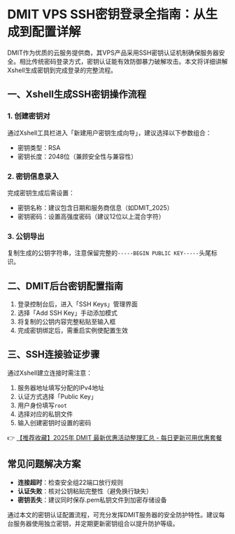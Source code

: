 # DMIT VPS SSH密钥登录全指南：从生成到配置详解

DMIT作为优质的云服务提供商，其VPS产品采用SSH密钥认证机制确保服务器安全。相比传统密码登录方式，密钥认证能有效防御暴力破解攻击。本文将详细讲解Xshell生成密钥到完成登录的完整流程。

## 一、Xshell生成SSH密钥操作流程

### 1. 创建密钥对
通过Xshell工具栏进入「新建用户密钥生成向导」，建议选择以下参数组合：
- 密钥类型：RSA
- 密钥长度：2048位（兼顾安全性与兼容性）

### 2. 密钥信息录入
完成密钥生成后需设置：
- 密钥名称：建议包含日期和服务商信息（如DMIT_2025）
- 密钥密码：设置高强度密码（建议12位以上混合字符）

### 3. 公钥导出
复制生成的公钥字符串，注意保留完整的`-----BEGIN PUBLIC KEY-----`头尾标识。

## 二、DMIT后台密钥配置指南
1. 登录控制台后，进入「SSH Keys」管理界面
2. 选择「Add SSH Key」手动添加模式
3. 将复制的公钥内容完整粘贴至输入框
4. 完成密钥绑定后，需重启实例使配置生效

## 三、SSH连接验证步骤
通过Xshell建立连接时需注意：
1. 服务器地址填写分配的IPv4地址
2. 认证方式选择「Public Key」
3. 用户身份填写`root`
4. 选择对应的私钥文件
5. 输入创建密钥时设置的密码

👉 [【推荐收藏】2025年 DMIT 最新优惠活动整理汇总 - 每日更新可用优惠套餐](https://bit.ly/dmit_coupon)

## 常见问题解决方案
- **连接超时**：检查安全组22端口放行规则
- **认证失败**：核对公钥粘贴完整性（避免换行缺失）
- **密钥丢失**：建议同时保存.pem私钥文件到加密存储设备

通过本文的密钥认证配置流程，可充分发挥DMIT服务器的安全防护特性。建议每台服务器使用独立密钥，并定期更新密钥组合以提升防护等级。